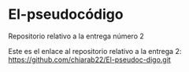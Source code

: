 # El-pseudocódigo
Repositorio relativo a la entrega número 2


Este es el enlace al repositorio relativo a la entrega 2: https://github.com/chiarab22/El-pseudoc-digo.git
